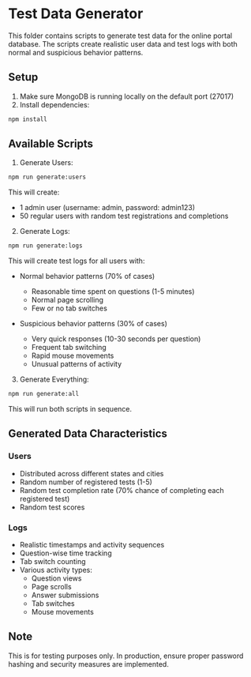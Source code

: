 # Test Data Generator

This folder contains scripts to generate test data for the online portal database. The scripts create realistic user data and test logs with both normal and suspicious behavior patterns.

## Setup

1. Make sure MongoDB is running locally on the default port (27017)
2. Install dependencies:
```bash
npm install
```

## Available Scripts

1. Generate Users:
```bash
npm run generate:users
```
This will create:
- 1 admin user (username: admin, password: admin123)
- 50 regular users with random test registrations and completions

2. Generate Logs:
```bash
npm run generate:logs
```
This will create test logs for all users with:
- Normal behavior patterns (70% of cases)
  - Reasonable time spent on questions (1-5 minutes)
  - Normal page scrolling
  - Few or no tab switches
  
- Suspicious behavior patterns (30% of cases)
  - Very quick responses (10-30 seconds per question)
  - Frequent tab switching
  - Rapid mouse movements
  - Unusual patterns of activity

3. Generate Everything:
```bash
npm run generate:all
```
This will run both scripts in sequence.

## Generated Data Characteristics

### Users
- Distributed across different states and cities
- Random number of registered tests (1-5)
- Random test completion rate (70% chance of completing each registered test)
- Random test scores

### Logs
- Realistic timestamps and activity sequences
- Question-wise time tracking
- Tab switch counting
- Various activity types:
  - Question views
  - Page scrolls
  - Answer submissions
  - Tab switches
  - Mouse movements

## Note
This is for testing purposes only. In production, ensure proper password hashing and security measures are implemented. 